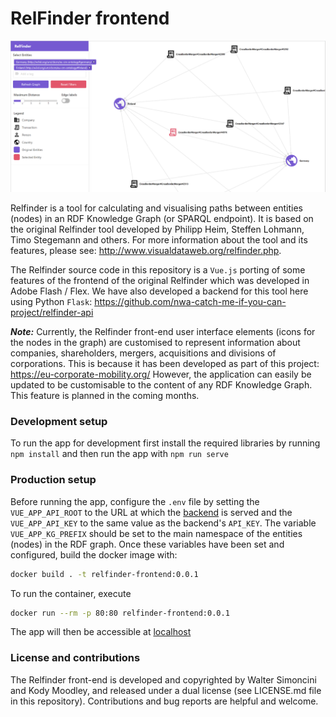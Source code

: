 # RelFinder frontend

![Relfinder screenshot](/img/relfinder.png)

Relfinder is a tool for calculating and visualising paths between entities (nodes) in an RDF Knowledge Graph (or SPARQL endpoint). It is based on the original Relfinder tool developed by Philipp Heim, Steffen Lohmann, Timo Stegemann and others. For more information about the tool and its features, please see: http://www.visualdataweb.org/relfinder.php.

The Relfinder source code in this repository is a `Vue.js` porting of some features of the frontend of the original Relfinder which was developed in Adobe Flash / Flex. We have also developed a backend for this tool here using Python `Flask`: https://github.com/nwa-catch-me-if-you-can-project/relfinder-api

***Note:*** Currently, the Relfinder front-end user interface elements (icons for the nodes in the graph) are customised to represent information about companies, shareholders, mergers, acquisitions and divisions of corporations. This is because it has been developed as part of this project: https://eu-corporate-mobility.org/ However, the application can easily be updated to be customisable to the content of any RDF Knowledge Graph. This feature is planned in the coming months.


### Development setup

To run the app for development first install the required libraries by running `npm install` and then run the app with `npm run serve`

### Production setup

Before running the app, configure the `.env` file by setting the `VUE_APP_API_ROOT` to the URL at which the [backend](https://github.com/nwa-catch-me-if-you-can-project/relfinder-api) is served and the `VUE_APP_API_KEY` to the same value as the backend's `API_KEY`. The variable `VUE_APP_KG_PREFIX` should be set to the main namespace of the entities (nodes) in the RDF graph. Once these variables have been set and configured, build the docker image with:

```sh
docker build . -t relfinder-frontend:0.0.1
```

To run the container, execute

```sh
docker run --rm -p 80:80 relfinder-frontend:0.0.1
```

The app will then be accessible at [localhost](http://localhost)

### License and contributions

The Relfinder front-end is developed and copyrighted by Walter Simoncini and Kody Moodley, and released under a dual license (see LICENSE.md file in this repository).
Contributions and bug reports are helpful and welcome.
